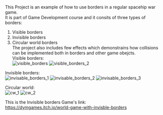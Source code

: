 
This Project is an example of how to use borders in a regular spacehip war game.  
It is part of Game Development course and it consits of three types of borders:  
1. Visible borders  
2. Invisible borders  
3. Circular world borders  
The project also includes few effects which demonstrains how collisions can be implemented both in borders and other game obejcts.  
Visible borders:  
![visible_borders](https://user-images.githubusercontent.com/73671381/99460692-fcbbb700-2938-11eb-8395-81b190509ad8.jpg)
![visible_borders_2](https://user-images.githubusercontent.com/73671381/99460695-fe857a80-2938-11eb-9e78-e282759aacb5.jpg)

Invisible borders:  
![invisable_borders_1](https://user-images.githubusercontent.com/73671381/99460700-00e7d480-2939-11eb-89f5-3ff631a2b216.jpg)
![invisable_borders_2](https://user-images.githubusercontent.com/73671381/99460705-03e2c500-2939-11eb-9794-d1856eb054f0.jpg)
![invisable_borders_3](https://user-images.githubusercontent.com/73671381/99460708-0513f200-2939-11eb-9353-381f83a86f5d.jpg)

Circular world:  
![cw_1](https://user-images.githubusercontent.com/73671381/99460714-06451f00-2939-11eb-9f1b-169df994aae7.jpg)
![cw_2](https://user-images.githubusercontent.com/73671381/99460716-07764c00-2939-11eb-9178-2833dcbe0ccd.jpg)

This is the Invisible borders Game's link:  
https://dymgames.itch.io/world-game-with-invisble-borders
